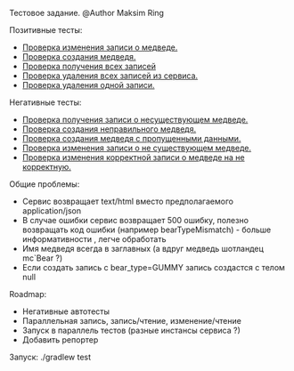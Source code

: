 
Тестовое задание.
@Author Maksim Ring

Позитивные тесты:

* [Проверка изменения записи о медведе.](DOC/Positive/ChangeBear.md)
* [Проверка создания медведя.](DOC/Positive/CreateBear.md)
* [Проверка получения всех записей](DOC/Positive/GetAllBears.md)
* [Проверка удаления всех записей из сервиса.](DOC/Positive/DeleteAllBears.md)
* [Проверка удаления одной записи.](DOC/Positive/DeleteOneBear.md)

Негативные тесты:

* [Проверка получения записи о несуществующем медведе.](DOC/Negative/GetMissingBear.md)
* [Проверка создания неправильного медведя.](DOC/Negative/CreateWrongBear.md)
* [Проверка создания медведя с пропущенными данными.](DOC/Negative/CreateBearMissingData.md)
* [Проверка изменения записи о не существующем медведе.](DOC/Negative/ChangeMissingBear.md)
* [Проверка изменения корректной записи о медведе на не корректную.](DOC/Negative/ConvertBearToIncorrect.md)

Общие проблемы:
* Сервис возвращает text/html вместо предполагаемого application/json
* В случае ошибки сервис возвращает 500 ошибку, полезно возвращать код ошибки (например bearTypeMismatch) - больше информативности , легче обработать
* Имя медведя всегда в заглавных (а вдруг медведь шотландец mc`Bear ?)
* Если создать запись с bear_type=GUMMY запись создастся с телом null

Roadmap:
* Негативные автотесты
* Параллельная запись, запись/чтение, изменение/чтение
* Запуск в параллель тестов (разные инстансы сервиса ?)
* Добавить репортер

Запуск:
./gradlew test

